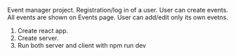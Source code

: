 Event manager project.
Registration/log in of a user.
User can create events. 
All events are shown on Events page.
User can add/edit only its own evetns.

1. Create react app.
2. Create server.
3. Run both server and client with npm run dev
